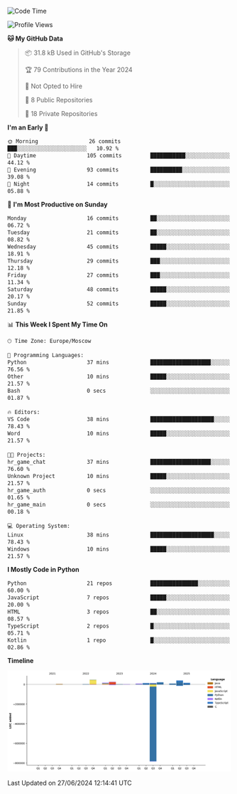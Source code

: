 <!--START_SECTION:waka-->
![Code Time](http://img.shields.io/badge/Code%20Time-376%20hrs%205%20mins-blue)

![Profile Views](http://img.shields.io/badge/Profile%20Views-0-blue)

**🐱 My GitHub Data** 

> 📦 31.8 kB Used in GitHub's Storage 
 > 
> 🏆 79 Contributions in the Year 2024
 > 
> 🚫 Not Opted to Hire
 > 
> 📜 8 Public Repositories 
 > 
> 🔑 18 Private Repositories 
 > 
**I'm an Early 🐤** 

```text
🌞 Morning                26 commits          ███░░░░░░░░░░░░░░░░░░░░░░   10.92 % 
🌆 Daytime                105 commits         ███████████░░░░░░░░░░░░░░   44.12 % 
🌃 Evening                93 commits          ██████████░░░░░░░░░░░░░░░   39.08 % 
🌙 Night                  14 commits          █░░░░░░░░░░░░░░░░░░░░░░░░   05.88 % 
```
📅 **I'm Most Productive on Sunday** 

```text
Monday                   16 commits          ██░░░░░░░░░░░░░░░░░░░░░░░   06.72 % 
Tuesday                  21 commits          ██░░░░░░░░░░░░░░░░░░░░░░░   08.82 % 
Wednesday                45 commits          █████░░░░░░░░░░░░░░░░░░░░   18.91 % 
Thursday                 29 commits          ███░░░░░░░░░░░░░░░░░░░░░░   12.18 % 
Friday                   27 commits          ███░░░░░░░░░░░░░░░░░░░░░░   11.34 % 
Saturday                 48 commits          █████░░░░░░░░░░░░░░░░░░░░   20.17 % 
Sunday                   52 commits          █████░░░░░░░░░░░░░░░░░░░░   21.85 % 
```


📊 **This Week I Spent My Time On** 

```text
🕑︎ Time Zone: Europe/Moscow

💬 Programming Languages: 
Python                   37 mins             ███████████████████░░░░░░   76.56 % 
Other                    10 mins             █████░░░░░░░░░░░░░░░░░░░░   21.57 % 
Bash                     0 secs              ░░░░░░░░░░░░░░░░░░░░░░░░░   01.87 % 

🔥 Editors: 
VS Code                  38 mins             ████████████████████░░░░░   78.43 % 
Word                     10 mins             █████░░░░░░░░░░░░░░░░░░░░   21.57 % 

🐱‍💻 Projects: 
hr_game_chat             37 mins             ███████████████████░░░░░░   76.60 % 
Unknown Project          10 mins             █████░░░░░░░░░░░░░░░░░░░░   21.57 % 
hr_game_auth             0 secs              ░░░░░░░░░░░░░░░░░░░░░░░░░   01.65 % 
hr_game_main             0 secs              ░░░░░░░░░░░░░░░░░░░░░░░░░   00.18 % 

💻 Operating System: 
Linux                    38 mins             ████████████████████░░░░░   78.43 % 
Windows                  10 mins             █████░░░░░░░░░░░░░░░░░░░░   21.57 % 
```

**I Mostly Code in Python** 

```text
Python                   21 repos            ███████████████░░░░░░░░░░   60.00 % 
JavaScript               7 repos             █████░░░░░░░░░░░░░░░░░░░░   20.00 % 
HTML                     3 repos             ██░░░░░░░░░░░░░░░░░░░░░░░   08.57 % 
TypeScript               2 repos             █░░░░░░░░░░░░░░░░░░░░░░░░   05.71 % 
Kotlin                   1 repo              █░░░░░░░░░░░░░░░░░░░░░░░░   02.86 % 
```



**Timeline**

![Lines of Code chart](https://raw.githubusercontent.com/adlemx/adlemx/main/assets/bar_graph.png)


 Last Updated on 27/06/2024 12:14:41 UTC
<!--END_SECTION:waka-->
